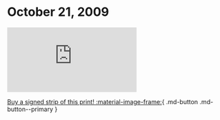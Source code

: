 # October 21, 2009

![](https://www.achewood.com/comic.php?date=10212009)

[Buy a signed strip of this print! :material-image-frame:](https://achewood-holiday-pop-up.myshopify.com/products/strip#10212009){ .md-button .md-button--primary }
